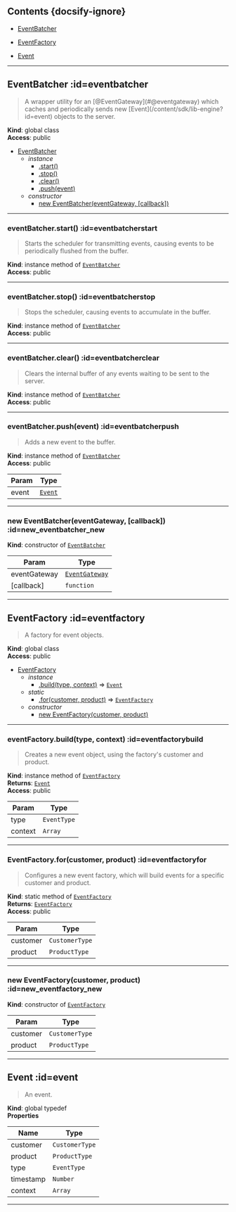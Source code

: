## Contents {docsify-ignore}

* [EventBatcher](#EventBatcher) 

* [EventFactory](#EventFactory) 

* [Event](#Event) 


* * *

## EventBatcher :id=eventbatcher
> <p>A wrapper utility for an [@EventGateway](#@eventgateway) which caches and
> periodically sends new [Event](/content/sdk/lib-engine?id=event) objects to the server.</p>

**Kind**: global class  
**Access**: public  

* [EventBatcher](#EventBatcher)
    * _instance_
        * [.start()](#EventBatcherstart)
        * [.stop()](#EventBatcherstop)
        * [.clear()](#EventBatcherclear)
        * [.push(event)](#EventBatcherpush)
    * _constructor_
        * [new EventBatcher(eventGateway, [callback])](#new_EventBatcher_new)


* * *

### eventBatcher.start() :id=eventbatcherstart
> <p>Starts the scheduler for transmitting events, causing
> events to be periodically flushed from the buffer.</p>

**Kind**: instance method of [<code>EventBatcher</code>](#EventBatcher)  
**Access**: public  

* * *

### eventBatcher.stop() :id=eventbatcherstop
> <p>Stops the scheduler, causing events to accumulate in
> the buffer.</p>

**Kind**: instance method of [<code>EventBatcher</code>](#EventBatcher)  
**Access**: public  

* * *

### eventBatcher.clear() :id=eventbatcherclear
> <p>Clears the internal buffer of any events waiting to be
> sent to the server.</p>

**Kind**: instance method of [<code>EventBatcher</code>](#EventBatcher)  
**Access**: public  

* * *

### eventBatcher.push(event) :id=eventbatcherpush
> <p>Adds a new event to the buffer.</p>

**Kind**: instance method of [<code>EventBatcher</code>](#EventBatcher)  
**Access**: public  

| Param | Type |
| --- | --- |
| event | [<code>Event</code>](#Event) | 


* * *

### new EventBatcher(eventGateway, [callback]) :id=new_eventbatcher_new
**Kind**: constructor of [<code>EventBatcher</code>](#EventBatcher)  

| Param | Type |
| --- | --- |
| eventGateway | [<code>EventGateway</code>](/content/sdk/lib-gateway?id=eventgateway) | 
| [callback] | <code>function</code> | 


* * *

## EventFactory :id=eventfactory
> <p>A factory for event objects.</p>

**Kind**: global class  
**Access**: public  

* [EventFactory](#EventFactory)
    * _instance_
        * [.build(type, context)](#EventFactorybuild) ⇒ [<code>Event</code>](#Event)
    * _static_
        * [.for(customer, product)](#EventFactoryfor) ⇒ [<code>EventFactory</code>](#EventFactory)
    * _constructor_
        * [new EventFactory(customer, product)](#new_EventFactory_new)


* * *

### eventFactory.build(type, context) :id=eventfactorybuild
> <p>Creates a new event object, using the factory's customer and
> product.</p>

**Kind**: instance method of [<code>EventFactory</code>](#EventFactory)  
**Returns**: [<code>Event</code>](#Event)  
**Access**: public  

| Param | Type |
| --- | --- |
| type | <code>EventType</code> | 
| context | <code>Array</code> | 


* * *

### EventFactory.for(customer, product) :id=eventfactoryfor
> <p>Configures a new event factory, which will build events for a specific
> customer and product.</p>

**Kind**: static method of [<code>EventFactory</code>](#EventFactory)  
**Returns**: [<code>EventFactory</code>](#EventFactory)  
**Access**: public  

| Param | Type |
| --- | --- |
| customer | <code>CustomerType</code> | 
| product | <code>ProductType</code> | 


* * *

### new EventFactory(customer, product) :id=new_eventfactory_new
**Kind**: constructor of [<code>EventFactory</code>](#EventFactory)  

| Param | Type |
| --- | --- |
| customer | <code>CustomerType</code> | 
| product | <code>ProductType</code> | 


* * *

## Event :id=event
> <p>An event.</p>

**Kind**: global typedef  
**Properties**

| Name | Type |
| --- | --- |
| customer | <code>CustomerType</code> | 
| product | <code>ProductType</code> | 
| type | <code>EventType</code> | 
| timestamp | <code>Number</code> | 
| context | <code>Array</code> | 


* * *

